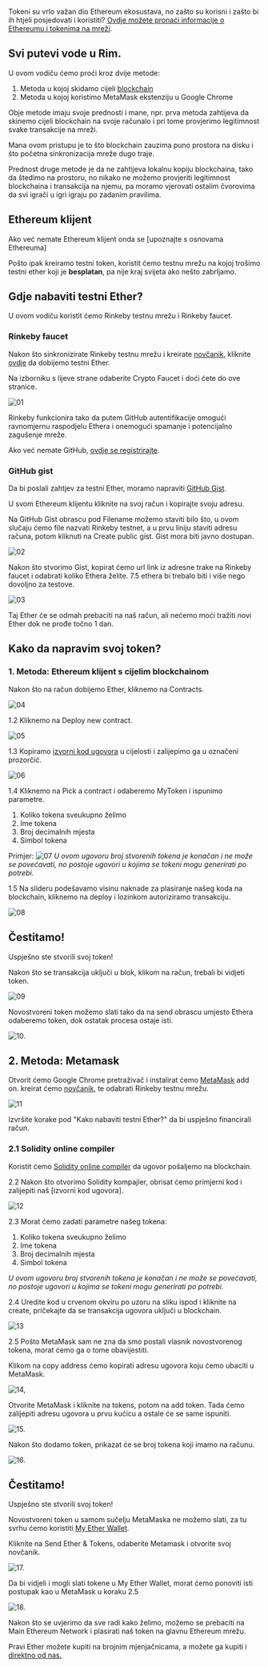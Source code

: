 Tokeni su vrlo važan dio Ethereum ekosustava, no zašto su korisni i zašto bi ih htjeli posjedovati i koristiti? [Ovdje možete pronaći informacije o Ethereumu i tokenima na mreži][ethereum].

## Svi putevi vode u Rim.

U ovom vodiču ćemo proći kroz dvije metode:
 1. Metoda u kojoj skidamo cijeli [blockchain]
 2. Metoda u kojoj koristimo MetaMask ekstenziju u Google Chrome

Obje metode imaju svoje prednosti i mane, npr. prva metoda zahtijeva da skinemo cijeli blockchain na svoje računalo i pri tome provjerimo legitimnost svake transakcije na mreži. 

Mana ovom pristupu je to što blockchain zauzima puno prostora na disku i što početna sinkronizacija mreže dugo traje.

Prednost druge metode je da ne zahtijeva lokalnu kopiju blockchaina, tako da štedimo na prostoru, no nikako ne možemo provjeriti legitimnost blockchaina i transakcija na njemu, pa moramo vjerovati ostalim čvorovima da svi igrači u igri igraju po zadanim pravilima.

##  Ethereum klijent
Ako već nemate Ethereum klijent onda se [upoznajte s osnovama  Ethereuma]

 Pošto ipak kreiramo testni token, koristit ćemo testnu mrežu na kojoj trošimo testni ether koji je **besplatan**, pa nije kraj svijeta ako nešto zabrljamo.
 
 
## Gdje nabaviti testni Ether?
U ovom vodiču koristit ćemo Rinkeby testnu mrežu i Rinkeby faucet.

  ###  Rinkeby faucet
  Nakon što sinkronizirate Rinkeby testnu mrežu i kreirate [novčanik], kliknite [ovdje][Rinkeby] da dobijemo testni Ether.

Na izborniku s lijeve strane odaberite Crypto Faucet i doći ćete do ove stranice.

 ![01](../Images/01.png)

Rinkeby funkcionira tako da putem GitHub autentifikacije omogući ravnomjernu raspodjelu Ethera i onemogući spamanje i potencijalno zagušenje mreže.

Ako već nemate GitHub, [ovdje se registrirajte][gitregister].

###  GitHub gist
Da bi poslali zahtjev za testni Ether, moramo napraviti [GitHub Gist].

U svom Ethereum klijentu kliknite  na svoj račun i kopirajte svoju adresu.
  
Na GitHub Gist obrascu pod Filename možemo staviti bilo što, u ovom slučaju ćemo file nazvati Rinkeby testnet, a u prvu liniju staviti adresu računa, potom kliknuti na Create public gist.
Gist mora biti javno dostupan.

 ![02](../Images/02.png)

Nakon što stvorimo Gist, kopirat ćemo url link iz adresne trake na Rinkeby faucet i odabrati koliko Ethera želite. 7.5 ethera bi trebalo biti i više nego dovoljno za testove.

 ![03](../Images/03.png)
  
Taj Ether će se odmah prebaciti na naš račun, ali nećemo moći tražiti novi Ether dok ne prođe točno 1 dan.

## Kako da napravim svoj token?

### 1. Metoda: Ethereum klijent s cijelim blockchainom

  Nakon što na račun dobijemo  Ether, kliknemo na Contracts.
   
  ![04](../Images/04.png)

   1.2 Kliknemo na Deploy new contract.

  ![05](../Images/05.png)

 1.3 Kopiramo [izvorni kod ugovora][sourcecode] u cijelosti i zalijepimo ga u označeni prozorčić.
   
   ![06](../Images/06.png)
 
   1.4 Kliknemo na Pick a contract i odaberemo MyToken i ispunimo parametre. 
 
 1. Koliko tokena sveukupno želimo
 2. Ime tokena
 3. Broj decimalnih mjesta
 4. Simbol tokena

  Primjer:
 ![07](../Images/07.png)
 *U ovom ugovoru broj stvorenih tokena je konačan i ne može se povećavati, no postoje ugovori u kojima se tokeni mogu generirati po potrebi.*
  
   1.5 Na slideru podešavamo visinu naknade za plasiranje našeg koda na blockchain, kliknemo na deploy i lozinkom autoriziramo transakciju.
 
 ![08](../Images/08.png)

## Čestitamo!
Uspješno ste stvorili svoj token!

Nakon što se transakcija uključi u blok, klikom na račun, trebali bi vidjeti token.

![09](../Images/09.png)

Novostvoreni token možemo slati tako da na send obrascu umjesto Ethera odaberemo token, dok ostatak procesa ostaje isti.

 ![10.](../Images/10..png)


## 2. Metoda: Metamask

Otvorit ćemo Google Chrome pretraživač i instalirat ćemo [MetaMask] add on. kreirat ćemo [novčanik], te odabrati Rinkeby testnu mrežu. 

 ![11](../Images/11.png)
  
  Izvršite korake pod "Kako nabaviti testni Ether?" da bi uspješno financirali račun.

### 2.1 Solidity online compiler
Koristit ćemo [Solidity online compiler] da ugovor pošaljemo na blockchain.

2.2 Nakon što otvorimo Solidity kompajler, obrisat ćemo primjerni kod i zalijepiti naš [izvorni kod ugovora].

 ![12](../Images/12.png)
 
 2.3 Morat ćemo zadati parametre našeg tokena:
 
 1. Koliko tokena sveukupno želimo
 2. Ime tokena
 3. Broj decimalnih mjesta
 4. Simbol tokena

*U ovom ugovoru broj stvorenih tokena je konačan i ne može se povećavati, no postoje ugovori u kojima se tokeni mogu generirati po potrebi.*

2.4 Uredite kod u crvenom okviru po uzoru na sliku ispod i kliknite na create, pričekajte da se transakcija ugovora uključi u blockchain.

![13](../Images/13.png)

 2.5 Pošto MetaMask sam ne zna da smo postali vlasnik novostvorenog tokena, morat ćemo ga o tome obavijestiti.
 
 Klikom na copy address ćemo kopirati adresu ugovora koju ćemo ubaciti u MetaMask.

![14,](../Images/14,.png)

Otvorite MetaMask i kliknite na tokens, potom na add token.
Tada ćemo zalijepiti adresu ugovora u prvu kućicu a ostale će se same ispuniti.

![15.](../Images/15..png)
 
 Nakon što dodamo token, prikazat će se broj tokena koji imamo na računu.
 
![16.](../Images/16..png)
 
 ## Čestitamo!
 
 Uspješno ste stvorili svoj token!
 
 Novostvoreni token u samom sučelju MetaMaska ne možemo slati, za tu svrhu ćemo koristiti [My Ether Wallet]. 
 
 Kliknite na Send Ether & Tokens, odaberite Metamask i otvorite svoj novčanik.
 
![17.](../Images/17..png)

Da bi vidjeli i mogli slati tokene u My Ether Wallet, morat ćemo ponoviti isti postupak kao u MetaMask u koraku 2.5

![18.](../Images/18..png)
 
Nakon što se uvjerimo da sve radi kako želimo, možemo se prebaciti na Main Ethereum Network i plasirati naš token na glavnu Ethereum mrežu.

Pravi Ether možete kupiti na brojnim mjenjačnicama, a možete ga kupiti i [direktno od nas.][contact]


[blockchain]: https://bitfalls.com/hr/2017/08/20/blockchain-explained-blockchain-works/

[ethereum]: https://bitfalls.com/hr/2017/09/19/what-ethereum-compare-to-bitcoin/

[novčanik]: https://bitfalls.com/hr/2017/08/31/what-cryptocurrency-wallet/

[Rinkeby]: https://www.rinkeby.io

[gitregister]: https://github.com/join?source=header-home

[Github Gist]: https://gist.github.com

[sourcecode]: https://github.com/wubwub/Eth-contract/blob/master/Token%20Contract

[MetaMask]: https://metamask.io

[Solidity online compiler]:https://yann300.github.io/remix04/#version=soljson-v0.4.0+commit.acd334c9.js

[My Ether Wallet]: https://www.myetherwallet.com

[contact]: contact@bitfalls.com